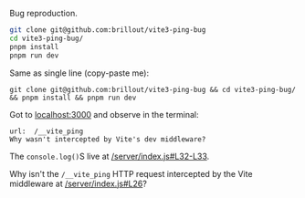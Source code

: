 Bug reproduction.

```bash
git clone git@github.com:brillout/vite3-ping-bug
cd vite3-ping-bug/
pnpm install
pnpm run dev
```

Same as single line (copy-paste me):

```shell
git clone git@github.com:brillout/vite3-ping-bug && cd vite3-ping-bug/ && pnpm install && pnpm run dev
```

Got to [localhost:3000](http://localhost:3000) and observe in the terminal:

```
url:  /__vite_ping
Why wasn't intercepted by Vite's dev middleware?
```

The `console.log()`S live at [/server/index.js#L32-L33](https://github.com/brillout/vite3-ping-bug/blob/685db3c0c676ea78e67c714b1cc591d11a562dbe/server/index.js#L32-L33).

Why isn't the `/__vite_ping` HTTP request intercepted by the Vite middleware at [/server/index.js#L26](https://github.com/brillout/vite3-ping-bug/blob/685db3c0c676ea78e67c714b1cc591d11a562dbe/server/index.js#L26)?
